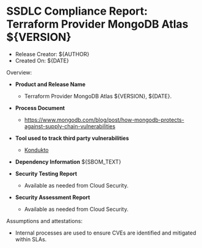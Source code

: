 SSDLC Compliance Report: Terraform Provider MongoDB Atlas ${VERSION}
=================================================================

- Release Creator: ${AUTHOR}
- Created On:       ${DATE}

Overview:

- **Product and Release Name**
  - Terraform Provider MongoDB Atlas ${VERSION}, ${DATE}.

- **Process Document**
  - https://www.mongodb.com/blog/post/how-mongodb-protects-against-supply-chain-vulnerabilities

- **Tool used to track third party vulnerabilities**
  - [Kondukto](https://arcticglow.kondukto.io/)

- **Dependency Information**
${SBOM_TEXT}

- **Security Testing Report**
  - Available as needed from Cloud Security.

- **Security Assessment Report**
  - Available as needed from Cloud Security.

Assumptions and attestations:

- Internal processes are used to ensure CVEs are identified and mitigated within SLAs.
